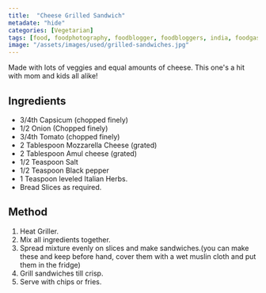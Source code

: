 ```yaml
---
title:  "Cheese Grilled Sandwich"
metadate: "hide"
categories: [Vegetarian]
tags: [food, foodphotography, foodblogger, foodbloggers, india, foodgasm, indianfood, love, foodcoma, foodporn,indiancooking, indianrecipe, foodlovers, indianfood, indianfoodbloggers, foodiesofinstagram, foodlove, indian, indiancouple, eatlocal, eathealthy, eatwell, desifood, trending, tasty, taste, yummyinmytummy, foodie, instafood, instafoodie, foodstagram, instagood, passionatepaprika, foodblog, easy, indian, recipe, mothersrecipe, cooking, easycooking, easyrecipe, simple, simplefood, snacks, sandwich, paneer, cheese ]
image: "/assets/images/used/grilled-sandwiches.jpg"
---
```


Made with lots of veggies and equal amounts of cheese. This one's a hit with mom and kids all alike! 

## Ingredients

- 3/4th Capsicum (chopped finely)
- 1/2 Onion (Chopped finely)
- 3/4th Tomato (chopped finely)
- 2 Tablespoon Mozzarella Cheese (grated)
- 2 Tablespoon Amul cheese (grated)
- 1/2 Teaspoon Salt
- 1/2 Teaspoon Black pepper
- 1 Teaspoon leveled Italian Herbs.
- Bread Slices as required.

## Method

1.  Heat Griller.
2. Mix all ingredients together.
3. Spread mixture evenly on slices and make sandwiches.(you can make these and keep before hand, cover them with a wet muslin cloth and put them in the fridge)
4. Grill sandwiches till crisp. 
5. Serve with chips or fries. 

